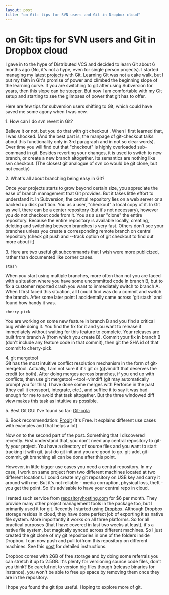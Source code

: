 ```yaml
---
layout: post
title: "on Git: tips for SVN users and Git in Dropbox cloud"
---
```

on Git: tips for SVN users and Git in Dropbox cloud
===
I gave in to the hype of Distributed VCS and decided to learn Git about 6 months ago (No, it's not a hype, even for single person projects). I started managing my latest [projects][0] with Git. Learning Git was not a cake walk, but I put my faith in Git's promise of power and climbed the beginning slope of the learning curve. If you are switching to git after using Subversion for years, then this slope can be steeper. But now I am comfortable with my Git setup and starting to see the glimpses of power that git has to offer.  

  
Here are few tips for subversion users shifting to Git, which could have saved me some agony when I was new.  

  
1\. How can I do svn revert in Git?  

Believe it or not, but you do that with git checkout . When I first learned that, I was shocked. (And the best part is, the manpage of git-checkout talks about this functionality only in 3rd paragraph and in not so clear words). Over time you will find out that "checkout" is highly overloaded sub-command in git. Besides reverting your changes, it is used to switch to new branch, or create a new branch altogether. Its semantics are nothing like svn checkout. (The closest git analogue of svn co would be git clone, but not exactly)  

  
2\. What's all about branching being easy in Git?  

Once your projects starts to grow beyond certain size, you appreciate the ease of branch management that Git provides. But it takes little effort to understand it. In Subversion, the central repository lies on a web server or a backed up disk partition. You as a user, "checkout" a local copy of it. In Git as well, there can be a center repository (but it's not necessary), however you do not checkout code from it. You as a user "clone" the entire repository. Because the entire repository is available locally, creating, deleting and switching between branches is very fast. Others don't see your branches unless you create a corresponding remote branch on central repository (check git push and --track option of git checkout to find out more about it)  

  
3\. Here are two useful git subcommands that I wish were more publicized, rather than documented like corner cases.  

  
    stash

When you start using multiple branches, more often than not you are faced with a situation where you have some uncommitted code in branch B, but to fix a customer reported crash you want to immediately switch to branch A. When I first faced this situation, all I could find was do a commit and switch the branch. After some later point I accidentally  came across 'git stash' and found how handy it was.  

  
    cherry-pick

You are working on some new feature in branch B and you find a critical bug while doing it. You find the  fix for it and you want to release it immediately without waiting for this feature to complete. Your releases are built from branch A (from which you create B). Commit your fix in branch B (don't include any feature code in that commit), then git the SHA id of that commit to cherry-pick.  

  
4\. git mergetool  
Git has the most intuitive conflict resolution mechanism in the form of git-mergetool. Actually, I am not sure if it's git or (g)vimdiff that deserves the credit (or both). After doing merges across branches, if you end up with conflicts, then use git mergetool --tool=vimdiff (git may automatically prompt you for this). I have done some merges with Perforce in the past (they call it crossport, integrate, etc.), and suffice it to say it was bad enough for me to avoid that task altogether. But the three windowed diff view makes this task as intuitive as possible.  
  
5\. Best Git GUI I've found so far: [Git-cola][1]  
  
6\. Book recommendation: [Progit][2] (It's Free. It explains different use cases with examples and that helps a lot)  
  
  

Now on to the second part of the post. Something that I discovered recently. First understand that, you don't need any central repository to git-fy your project. You have a directory of source files and you want to start tracking it with git, just do git init and you are good to go. git-add, git-commit, git branching all can be done after this point.  

  
  
However, in little bigger use cases you need a central repository. In my case, I work on same project from two different machines located at two different locations. I could create my git repository on USB key and carry it around with me. But it's not reliable - media corruption, physical loss, theft - you get the point. So it's advisable to have your central repo in cloud.  
  
I rented such service from [repositoryhosting.com][3] for $6 per month. They provide many other project management tools in the package too, but I primarily used it for git. Recently I started using [Dropbox][4]. Although Dropbox storage resides in cloud, they have done perfect job of exporting it as native file system. More importantly it works on all three platforms. So for all practical purposes (that I have covered in last two weeks at least), it's a native file system, but magically synced across different machines. So I just created the git clone of my git repositories in one of the folders inside Dropbox. I can now push and pull to/from this repository on different machines. See this [post][5] for detailed instructions.  
  
Dropbox comes with 2GB of free storage and by doing some referrals you can stretch it up to 2.5GB. It's plenty for versioning source code files, don't you think? Be careful not to version big files though (release binaries for instance), you won't be able to free up space by removing them once they are in the repository.  
  
I hope you found the git tips useful. Hoping to explore more of git.  


[0]: http://www.altcanvas.com/android/readerscope
[1]: http://cola.tuxfamily.org/
[2]: http://progit.org/book/
[3]: http://repositoryhosting.com/
[4]: https://www.dropbox.com/referrals/NTQwMzk5OTE5
[5]: http://stuffthathappens.com/blog/2009/02/16/dropbox-live-mesh-git/
